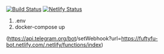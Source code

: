 [![Build Status](https://travis-ci.org/zinovik/fuftyfu-bot.svg?branch=master)](https://travis-ci.org/zinovik/fuftyfu-bot)
[![Netlify Status](https://api.netlify.com/api/v1/badges/875db5e2-3246-4680-ad42-7bb637fff095/deploy-status)](https://app.netlify.com/sites/fuftyfu-bot/deploys)

1. .env
2. docker-compose up

(https://api.telegram.org/bot<TOKEN>/setWebhook?url=https://fuftyfu-bot.netlify.com/.netlify/functions/index)